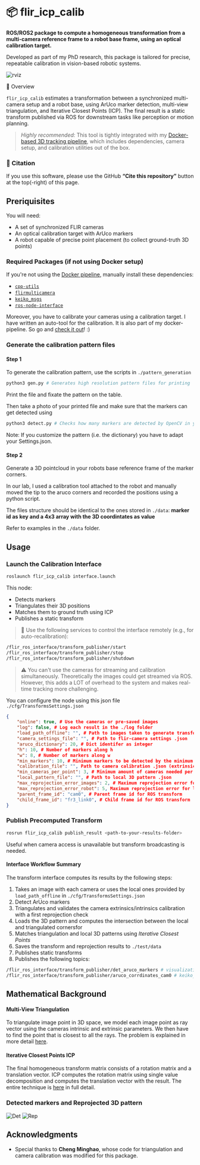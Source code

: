 # 📦 flir_icp_calib

**ROS/ROS2 package to compute a homogeneous transformation from a multi-camera reference frame to a robot base frame, using an optical calibration target.**

Developed as part of my PhD research, this package is tailored for precise, repeatable calibration in vision-based robotic systems.

![rviz](content/rviz.png)

📌 Overview

`flir_icp_calib` estimates a transformation between a synchronized multi-camera setup and a robot base, using ArUco marker detection, multi-view triangulation, and Iterative Closest Points (ICP). The final result is a static transform published via ROS for downstream tasks like perception or motion planning.

> *Highly recommended:* This tool is tightly integrated with my [Docker-based 3D tracking pipeline](https://github.com/HenrikTrom/Docker-Flir-Multi-Camera), which includes dependencies, camera setup, and calibration utilities out of the box.

### 📑 Citation

If you use this software, please use the GitHub **“Cite this repository”** button at the top(-right) of this page.

## Preriquisites

You will need:

* A set of synchronized FLIR cameras
* An optical calibration target with ArUco markers
* A robot capable of precise point placement (to collect ground-truth 3D points)

### Required Packages (if not using Docker setup)

If you're not using the [Docker pipeline](https://github.com/HenrikTrom/Docker-Flir-Multi-Camera), manually install these dependencies:

* [`cpp-utils`](https://github.com/HenrikTrom/cpp-utils)
* [`flirmulticamera`](https://github.com/HenrikTrom/FlirMultiCamera)
* [`keiko_msgs`](https://github.com/HenrikTrom/keiko-msgs)
* [`ros-node-interface`](https://github.com/HenrikTrom/ros-node-interface)

Moreover, you have to calibrate your cameras using a calibration target. I have written an auto-tool for the calibration. It is also part of my docker-pipeline. So go and [check it out](https://github.com/HenrikTrom/Docker-Flir-Multi-Camera)! :)

### Generate the calibration pattern files

#### Step 1
To generate the calibration pattern, use the scripts in `./pattern_generation`

```bash
python3 gen.py # Generates high resolution pattern files for printing
```
Print the file and fixate the pattern on the table.

Then take a photo of your printed file and make sure that the markers can get detected using
```bash
python3 detect.py # Checks how many markers are detected by OpenCV in your image
```

Note: If you customize the pattern (i.e. the dictionary) you have to adapt your Settings.json.

#### Step 2
Generate a 3D pointcloud in your robots base reference frame of the marker corners.

In our lab, I used a calibration tool attached to the robot and manually moved the tip to the aruco corners and recorded the positions using a python script.

The files structure should be identical to the ones stored in `./data`: **marker id as key and a 4x3 array with the 3D coordintates as value**

Refer to examples in the `./data` folder.


## Usage

### Launch the Calibration Interface

```bash
roslaunch flir_icp_calib interface.launch
```

This node:

* Detects markers
* Triangulates their 3D positions
* Matches them to ground truth using ICP
* Publishes a static transform

> 🔁 Use the following services to control the interface remotely (e.g., for auto-recalibration):

```bash
/flir_ros_interface/transform_publisher/start
/flir_ros_interface/transform_publisher/stop
/flir_ros_interface/transform_publisher/shutdown
```

> ⚠️ You can't use the cameras for streaming and calibration simultaneously. Theoretically the images could get streamed via ROS. However, this adds a LOT of overhead to the system and makes real-time tracking more challenging.


You can configure the node using this json file `./cfg/TransformsSettings.json`
```json
{
    "online": true, # Use the cameras or pre-saved images
    "log": false, # Log each result in the ./log folder
    "load_path_offline": "", # Path to images taken to generate transform from (offline)
    "camera_settings_file": "", # Path to flir-camera settings .json
    "aruco_dictionary": 20, # Dict identifer as integer 
    "h": 10, # Number of markers along h
    "w": 8, # Number of markers along w
    "min_markers": 10, # Minimum markers to be detected by the minimum amount of cameras
    "calibration_file": "", Path to camera calibration .json (extrinsic and intrinsic parameters)
    "min_cameras_per_point": 3, # Minimum amount of cameras needed per triangulation 
    "local_pattern_file": "", # Path to local 3D pattern .json
    "max_reprojection_error_images": 2, # Maximum reprojection error for triangulation 
    "max_reprojection_error_robot": 5, Maximum reprojection error for local 3D pattern
    "parent_frame_id": "cam0", # Parent frame id for ROS transform
    "child_frame_id": "fr3_link0", # Child frame id for ROS transform
}
```


### Publish Precomputed Transform

```bash
rosrun flir_icp_calib publish_result <path-to-your-results-folder>
```

Useful when camera access is unavailable but transform broadcasting is needed.

#### Interface Workflow Summary

The transform interface computes its results by the following steps:

1. Takes an image with each camera or uses the local ones provided by `load_path_offline` in `./cfg/TransformsSettings.json`
2. Detect ArUco markers
3. Triangulates and validates the camera extrinsics/intrinsics calibration with a first reprojection check
4. Loads the 3D pattern and computes the intersection between the local and triangulated cornersfor
5. Matches triangulation and local 3D patterns using _Iterative Closest Points_
6. Saves the transform and reprojection results to `./test/data`
7. Publishes static transforms
8. Publishes the following topics:
```bash
/flir_ros_interface/transform_publisher/det_aruco_markers # visualization_msgs/MarkerArray for debugging
/flir_ros_interface/transform_publisher/aruco_corrdinates_cam0 # keiko_msgs/ArucoMarkers3d for Aruco marker 3D coorninates in the main cameras reference frame
```

## Mathematical Background

#### Multi-View Triangulation

To triangulate image point in 3D space, we model each image point as ray vector using the cameras intrinsic and extrinsic parameters. We then have to find the point that is closest to all the rays.
The problem is explained in more detail [here](https://amytabb.com/tips/tutorials/2021/10/31/triangulation-DLT-2-3/).

#### Iterative Closest Points ICP

The final homogeneous transform matrix consists of a rotation matrix and a translation vector. ICP computes the rotation matrix using single value decomposition and computes the translation vector with the result. The entire technique is [here](https://igl.ethz.ch/projects/ARAP/svd_rot.pdf) in full detail. 

### Detected markers and Reprojected 3D pattern
![Det](content/det_tile.jpg)
![Rep](content/rep_tile.jpg)


## Acknowledgments

* Special thanks to **Cheng Minghao**, whose code for triangulation and camera calibration was modified for this package.

